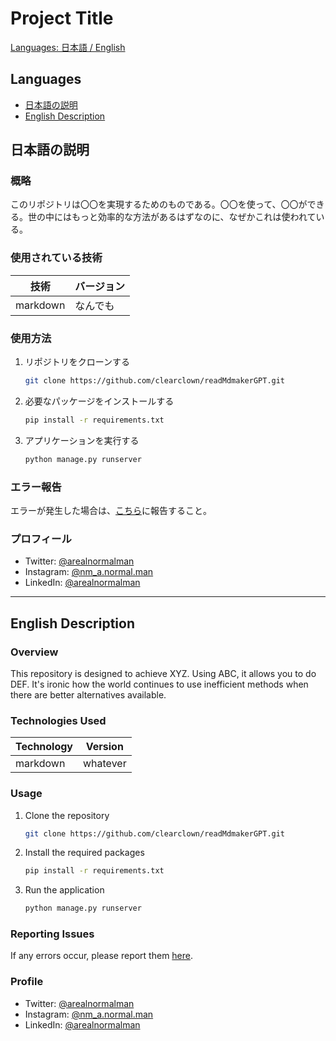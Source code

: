 # Project Title

[Languages: 日本語 / English](#languages)

## Languages

- [日本語の説明](#日本語の説明)
- [English Description](#english-description)

## 日本語の説明

### 概略

このリポジトリは〇〇を実現するためのものである。〇〇を使って、〇〇ができる。世の中にはもっと効率的な方法があるはずなのに、なぜかこれは使われている。

### 使用されている技術

| 技術        | バージョン |
|-------------|-------------|
| markdown      | なんでも         |


### 使用方法

1. リポジトリをクローンする
   ```sh
   git clone https://github.com/clearclown/readMdmakerGPT.git
   ```

2. 必要なパッケージをインストールする
   ```sh
   pip install -r requirements.txt
   ```

3. アプリケーションを実行する
   ```sh
   python manage.py runserver
   ```

### エラー報告

エラーが発生した場合は、[こちら](https://github.com/clearclown/readMdmakerGPT/issues)に報告すること。

### プロフィール

- Twitter: [@arealnormalman](https://www.x.com/arealnormalman)
- Instagram: [@nm_a.normal.man](https://www.instagram.com/nm_a.normal.man/)
- LinkedIn: [@arealnormalman](https://www.linkedin.com/in/arealnormalman/)

---

## English Description

### Overview

This repository is designed to achieve XYZ. Using ABC, it allows you to do DEF. It's ironic how the world continues to use inefficient methods when there are better alternatives available.

### Technologies Used

| Technology  | Version |
|-------------|---------|
| markdown      | whatever     |


### Usage

1. Clone the repository
   ```sh
   git clone https://github.com/clearclown/readMdmakerGPT.git
   ```
2. Install the required packages
   ```sh
   pip install -r requirements.txt
   ```
3. Run the application
   ```sh
   python manage.py runserver
   ```

### Reporting Issues

If any errors occur, please report them [here](https://github.com/clearclown/readMdmakerGPT/issues).

### Profile

- Twitter: [@arealnormalman](https://www.x.com/arealnormalman)
- Instagram: [@nm_a.normal.man](https://www.instagram.com/nm_a.normal.man/)
- LinkedIn: [@arealnormalman](https://www.linkedin.com/in/arealnormalman/)

